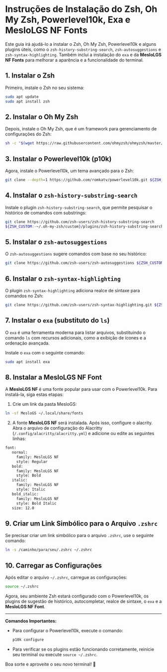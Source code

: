 
# Instruções de Instalação do Zsh, Oh My Zsh, Powerlevel10k, Exa e MesloLGS NF Fonts

Este guia irá ajudá-lo a instalar o Zsh, Oh My Zsh, Powerlevel10k e alguns plugins úteis, como o `zsh-history-substring-search`, `zsh-autosuggestions` e `zsh-syntax-highlighting`. Também inclui a instalação do `exa` e da **MesloLGS NF Fonts** para melhorar a aparência e a funcionalidade do terminal.

## 1. Instalar o Zsh

Primeiro, instale o Zsh no seu sistema:

```bash
sudo apt update
sudo apt install zsh
```

## 2. Instalar o Oh My Zsh

Depois, instale o Oh My Zsh, que é um framework para gerenciamento de configurações do Zsh:

```bash
sh -c "$(wget https://raw.githubusercontent.com/ohmyzsh/ohmyzsh/master/tools/install.sh -O -)"
```

## 3. Instalar o Powerlevel10k (p10k)

Agora, instale o Powerlevel10k, um tema avançado para o Zsh:

```bash
git clone --depth=1 https://github.com/romkatv/powerlevel10k.git ${ZSH_CUSTOM:-$HOME/.oh-my-zsh/custom}/themes/powerlevel10k
```

## 4. Instalar o `zsh-history-substring-search`

Instale o plugin `zsh-history-substring-search`, que permite pesquisar o histórico de comandos com substrings:

```bash
git clone https://github.com/zsh-users/zsh-history-substring-search
${ZSH_CUSTOM:-~/.oh-my-zsh/custom}/plugins/zsh-history-substring-search
```

## 5. Instalar o `zsh-autosuggestions`

O `zsh-autosuggestions` sugere comandos com base no seu histórico:

```bash
git clone https://github.com/zsh-users/zsh-autosuggestions ${ZSH_CUSTOM:-~/.oh-my-zsh/custom}/plugins/zsh-autosuggestions
```

## 6. Instalar o `zsh-syntax-highlighting`

O plugin `zsh-syntax-highlighting` adiciona realce de sintaxe para comandos no Zsh:

```bash
git clone https://github.com/zsh-users/zsh-syntax-highlighting.git ${ZSH_CUSTOM:-~/.oh-my-zsh/custom}/plugins/zsh-syntax-highlighting
```

## 7. Instalar o `exa` (substituto do `ls`)

O `exa` é uma ferramenta moderna para listar arquivos, substituindo o comando `ls` com recursos adicionais, como a exibição de ícones e a ordenação avançada.

Instale o `exa` com o seguinte comando:

```bash
sudo apt install exa
```

## 8. Instalar a **MesloLGS NF Font**

A **MesloLGS NF** é uma fonte popular para usar com o Powerlevel10k. Para instalá-la, siga estas etapas:

1. Crie um link da pasta MesloGS:
```bash
ln -sf MesloGS ~/.local/share/fonts
```

2. A fonte **MesloLGS NF** será instalada. Após isso, configure o alacrity.
Abra o arquivo de configuração do Alacritty (`/.config/alacritty/alacritty.yml`) e adicione ou edite as seguintes linhas:
```bash
font:
   normal:
     family: MesloLGS NF
     style: Regular
   bold:
     family: MesloLGS NF
     style: Bold
   italic:
     family: MesloLGS NF
     style: Italic
   bold_italic:
     family: MesloLGS NF
     style: Bold Italic
   size: 12.0
```

## 9. Criar um Link Simbólico para o Arquivo `.zshrc`

Se precisar criar um link simbólico para o arquivo `.zshrc`, use o seguinte comando:

```bash
ln -s /caminho/para/seu/.zshrc ~/.zshrc
```

## 10. Carregar as Configurações

Após editar o arquivo `~/.zshrc`, carregue as configurações:

```bash
source ~/.zshrc
```

Agora, seu ambiente Zsh estará configurado com o Powerlevel10k, os plugins de sugestão de histórico, autocompletar, realce de sintaxe, o `exa` e a **MesloLGS NF Font**.

---

**Comandos Importantes:**
- Para configurar o Powerlevel10k, execute o comando:
  ```bash
  p10k configure
  ```
- Para verificar se os plugins estão funcionando corretamente, reinicie seu terminal ou execute `source ~/.zshrc`.

Boa sorte e aproveite o seu novo terminal! 🚀
